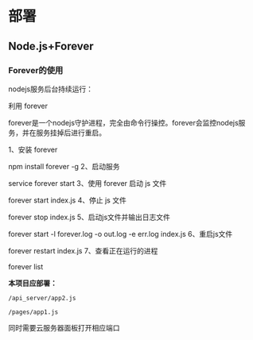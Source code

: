 # 部署

## Node.js+Forever

### Forever的使用

nodejs服务后台持续运行：

利用 forever

forever是一个nodejs守护进程，完全由命令行操控。forever会监控nodejs服务，并在服务挂掉后进行重启。

1、安装 forever

npm install forever -g
2、启动服务

service forever start
3、使用 forever 启动 js 文件

forever start index.js
4、停止 js 文件

forever stop index.js
5、启动js文件并输出日志文件

forever start -l forever.log -o out.log -e err.log index.js
6、重启js文件

forever restart index.js
7、查看正在运行的进程

forever list

**本项目应部署：**

`/api_server/app2.js`

`/pages/app1.js`

同时需要云服务器面板打开相应端口

